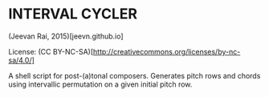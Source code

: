 INTERVAL CYCLER
===============

(Jeevan Rai, 2015)[jeevn.github.io]

License: (CC BY-NC-SA)[http://creativecommons.org/licenses/by-nc-sa/4.0/]

A shell script for post-(a)tonal composers. Generates pitch rows and
chords using intervallic permutation on a given initial pitch row.
